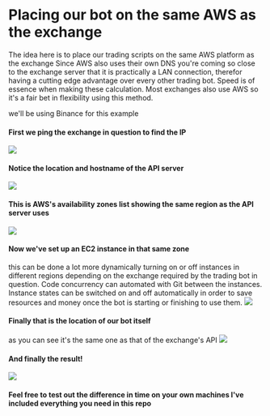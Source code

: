 # Placing our bot on the same AWS as the exchange

The idea here is to place our trading scripts on the same AWS platform as the exchange
Since AWS also uses their own DNS you're coming so close to the exchange server that it is practically a LAN connection, therefor having a cutting edge advantage over every other trading bot. Speed is of essence when making these calculation.
Most exchanges also use AWS so it's a fair bet in flexibility using this method.

we'll be using Binance for this example

#### First we ping the exchange in question to find the IP
![](https://i.ibb.co/3snmNx8/Screen-Shot-2020-10-26-at-1-19-41-PM.png)

#### Notice the location and hostname of the API server
![](https://i.ibb.co/0MjSK47/Screen-Shot-2020-10-26-at-1-19-59-PM.png)

#### This is AWS's availability zones list showing the same region as the API server uses
![](https://i.ibb.co/yhRYC7J/Screen-Shot-2020-10-26-at-1-21-57-PM.png)

#### Now we've set up an EC2 instance in that same zone
this can be done a lot more dynamically turning on or off instances in different regions depending on the exchange required by the trading bot in question.
Code concurrency can automated with Git between the instances.
Instance states can be switched on and off automatically in order to save resources and money once the bot is starting or finishing to use them.
![](https://i.ibb.co/n11ZbvQ/Screen-Shot-2020-10-26-at-1-59-58-PM.png)

#### Finally that is the location of our bot itself
as you can see it's the same one as that of the exchange's API
![](https://i.ibb.co/9HG4y93/Screen-Shot-2020-10-26-at-2-10-48-PM.png)

#### And finally the result!
![](https://i.ibb.co/zFDGFbJ/Screen-Shot-2020-10-26-at-6-32-39-PM.png)

#### Feel free to test out the difference in time on your own machines I've included everything you need in this repo
